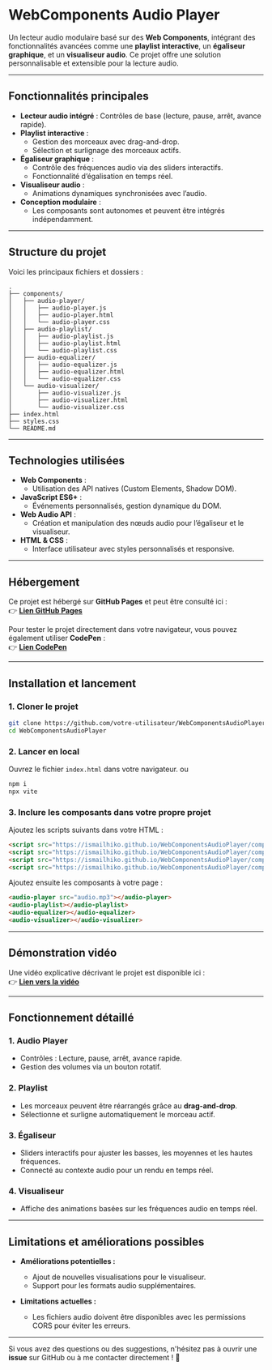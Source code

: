 # WebComponents Audio Player

Un lecteur audio modulaire basé sur des **Web Components**, intégrant des fonctionnalités avancées comme une **playlist interactive**, un **égaliseur graphique**, et un **visualiseur audio**. Ce projet offre une solution personnalisable et extensible pour la lecture audio.

---

## Fonctionnalités principales

- **Lecteur audio intégré** : Contrôles de base (lecture, pause, arrêt, avance rapide).
- **Playlist interactive** :
  - Gestion des morceaux avec drag-and-drop.
  - Sélection et surlignage des morceaux actifs.
- **Égaliseur graphique** :
  - Contrôle des fréquences audio via des sliders interactifs.
  - Fonctionnalité d’égalisation en temps réel.
- **Visualiseur audio** :
  - Animations dynamiques synchronisées avec l’audio.
- **Conception modulaire** :
  - Les composants sont autonomes et peuvent être intégrés indépendamment.

---

## Structure du projet

Voici les principaux fichiers et dossiers :

```
.
├── components/
│   ├── audio-player/
│   │   ├── audio-player.js
│   │   ├── audio-player.html
│   │   └── audio-player.css
│   ├── audio-playlist/
│   │   ├── audio-playlist.js
│   │   ├── audio-playlist.html
│   │   └── audio-playlist.css
│   ├── audio-equalizer/
│   │   ├── audio-equalizer.js
│   │   ├── audio-equalizer.html
│   │   └── audio-equalizer.css
│   └── audio-visualizer/
│       ├── audio-visualizer.js
│       ├── audio-visualizer.html
│       └── audio-visualizer.css
├── index.html
├── styles.css
└── README.md
```

---

## Technologies utilisées

- **Web Components** :
  - Utilisation des API natives (Custom Elements, Shadow DOM).
- **JavaScript ES6+** :
  - Événements personnalisés, gestion dynamique du DOM.
- **Web Audio API** :
  - Création et manipulation des nœuds audio pour l’égaliseur et le visualiseur.
- **HTML & CSS** :
  - Interface utilisateur avec styles personnalisés et responsive.

---

## Hébergement

Ce projet est hébergé sur **GitHub Pages** et peut être consulté ici :  
👉 **[Lien GitHub Pages](https://ismailhiko.github.io/WebComponentsAudioPlayer)**

Pour tester le projet directement dans votre navigateur, vous pouvez également utiliser **CodePen** :  
👉 **[Lien CodePen](https://codepen.io/ismailhiko)**

---

## Installation et lancement

### 1. Cloner le projet

```bash
git clone https://github.com/votre-utilisateur/WebComponentsAudioPlayer.git
cd WebComponentsAudioPlayer
```

### 2. Lancer en local

Ouvrez le fichier `index.html` dans votre navigateur.
ou
```bash
npm i
npx vite
```


### 3. Inclure les composants dans votre propre projet

Ajoutez les scripts suivants dans votre HTML :

```html
<script src="https://ismailhiko.github.io/WebComponentsAudioPlayer/components/audio-player/audio-player.js"></script>
<script src="https://ismailhiko.github.io/WebComponentsAudioPlayer/components/audio-playlist/audio-playlist.js"></script>
<script src="https://ismailhiko.github.io/WebComponentsAudioPlayer/components/audio-equalizer/audio-equalizer.js"></script>
<script src="https://ismailhiko.github.io/WebComponentsAudioPlayer/components/audio-visualizer/audio-visualizer.js"></script>
```

Ajoutez ensuite les composants à votre page :

```html
<audio-player src="audio.mp3"></audio-player>
<audio-playlist></audio-playlist>
<audio-equalizer></audio-equalizer>
<audio-visualizer></audio-visualizer>
```

---

## Démonstration vidéo

Une vidéo explicative décrivant le projet est disponible ici :  
👉 **[Lien vers la vidéo](https://votre-lien-youtube-ou-autre-plateforme.com)**

---

## Fonctionnement détaillé

### 1. Audio Player
- Contrôles : Lecture, pause, arrêt, avance rapide.
- Gestion des volumes via un bouton rotatif.

### 2. Playlist
- Les morceaux peuvent être réarrangés grâce au **drag-and-drop**.
- Sélectionne et surligne automatiquement le morceau actif.

### 3. Égaliseur
- Sliders interactifs pour ajuster les basses, les moyennes et les hautes fréquences.
- Connecté au contexte audio pour un rendu en temps réel.

### 4. Visualiseur
- Affiche des animations basées sur les fréquences audio en temps réel.

---

## Limitations et améliorations possibles

- **Améliorations potentielles :**
  - Ajout de nouvelles visualisations pour le visualiseur.
  - Support pour les formats audio supplémentaires.

- **Limitations actuelles :**
  - Les fichiers audio doivent être disponibles avec les permissions CORS pour éviter les erreurs.


---

Si vous avez des questions ou des suggestions, n'hésitez pas à ouvrir une **issue** sur GitHub ou à me contacter directement ! 🚀

